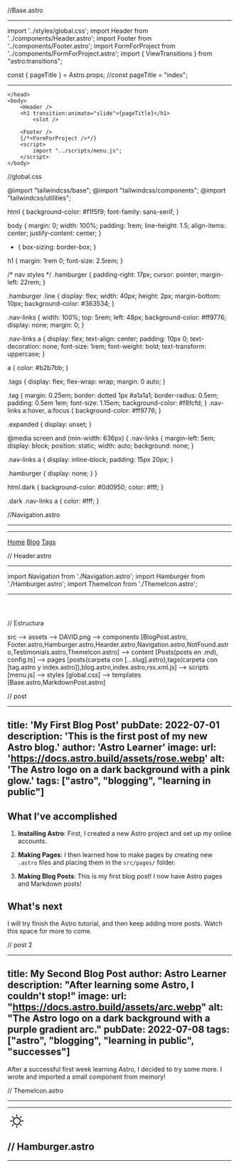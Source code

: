 
//Base.astro

---
import '../styles/global.css';
import Header from '../components/Header.astro';
import Footer from '../components/Footer.astro';
import FormForProject from '../components/FormForProject.astro';
import { ViewTransitions } from "astro:transitions";

const { pageTitle } = Astro.props; //const pageTitle = "index";

---

<html lang="en">
	<head>
		<meta charset="utf-8" />
		<meta name="viewport" content="width=device-width, initial-scale=1.0">
		<link rel="icon" type="image/svg+xml" href="/favicon.svg" />
		<meta name="viewport" content="width=device-width" />
		<meta name="generator" content={Astro.generator} />
		<title>{pageTitle}</title>
		<ViewTransitions />

	</head>
	<body>
		<Header />	
		<h1 transition:animate="slide">{pageTitle}</h1>
			<slot />

		<Footer />
		{/*<FormForProject />*/}
		<script>
			import "../scripts/menu.js";
		</script>
	</body>
</html>

//global.css

@import "tailwindcss/base";
@import "tailwindcss/components";
@import "tailwindcss/utilities";

html {
    background-color: #f1f5f9;
    font-family: sans-serif;
  }
  
body {
    margin: 0;
    width: 100%;
    padding: 1rem;
    line-height: 1.5;
    align-items: center;
    justify-content: center;
}

* {
    box-sizing: border-box;
}

h1 {
    margin: 1rem 0;
    font-size: 2.5rem;
}

/* nav styles */
.hamburger {
    padding-right: 17px;
    cursor: pointer;
    margin-left: 22rem;
}

.hamburger .line {
    display: flex;
    width: 40px;
    height: 2px;
    margin-bottom: 10px;
    background-color: #363534;
}

.nav-links {
width: 100%;
top: 5rem;
left: 48px;
background-color: #ff9776;
display: none;
margin: 0;
}

.nav-links a {
display: flex;
text-align: center;
padding: 10px 0;
text-decoration: none;
font-size: 1rem;
font-weight: bold;
text-transform: uppercase;
}

a {
    color: #b2b7bb;
  }

  .tags {
    display: flex;
    flex-wrap: wrap;
    margin: 0 auto;
  }

  .tag {
    margin: 0.25em;
    border: dotted 1px #a1a1a1;
    border-radius: 0.5em;
    padding: 0.5em 1em;
    font-size: 1.15em;
    background-color: #f8fcfd;
  }
.nav-links a:hover, a:focus {
background-color: #ff9776;
}

.expanded {
display: unset;
}

@media screen and (min-width: 636px) {
.nav-links {
    margin-left: 5em;
    display: block;
    position: static;
    width: auto;
    background: none;
}

.nav-links a {
    display: inline-block;
    padding: 15px 20px;
}

.hamburger {
    display: none;
}
}

html.dark {
    background-color: #0d0950;
    color: #fff;
  }
  
  .dark .nav-links a {
    color: #fff;
  }

//Navigation.astro

---
---
<div transition:animate="slide" class="nav-links">
    <a href="/">Home</a>
    <a href="/blog">Blog</a>
    <a href="/tags/">Tags</a>
  </div>

// Header.astro

---
import Navigation from './Navigation.astro';
import Hamburger from './Hamburger.astro';
import ThemeIcon from './ThemeIcon.astro';

---
<header>
  <nav>
    <Hamburger />
    <ThemeIcon />
    <Navigation />
  </nav>
</header>


// Estructura

src --> assets --> DAVID.png
    --> components [BlogPost.astro, Footer.astro,Hamburger.astro,Hearder.astro,Navigation.astro,NotFound.astro,Testimonials.astro,ThemeIcon.astro]
    --> content [Posts(posts en .md), config.ts]
    --> pages [posts(carpeta con [...slug].astro),tags(carpeta con [tag.astro y index.astro]),blog.astro,index.astro,rss.xml.js]
    --> scripts [menu.js]
    --> styles [global.css]
    --> templates [Base.astro,MarkdownPost.astro]


// post

---
title: 'My First Blog Post'
pubDate: 2022-07-01
description: 'This is the first post of my new Astro blog.'
author: 'Astro Learner'
image:
    url: 'https://docs.astro.build/assets/rose.webp'
    alt: 'The Astro logo on a dark background with a pink glow.'
tags: ["astro", "blogging", "learning in public"]
---

## What I've accomplished

1. **Installing Astro**: First, I created a new Astro project and set up my online accounts.

2. **Making Pages**: I then learned how to make pages by creating new `.astro` files and placing them in the `src/pages/` folder.

3. **Making Blog Posts**: This is my first blog post! I now have Astro pages and Markdown posts!

## What's next

I will try finish the Astro tutorial, and then keep adding more posts. Watch this space for more to come.

// post 2 

---
title: My Second Blog Post
author: Astro Learner
description: "After learning some Astro, I couldn't stop!"
image:
    url: "https://docs.astro.build/assets/arc.webp"
    alt: "The Astro logo on a dark background with a purple gradient arc."
pubDate: 2022-07-08
tags: ["astro", "blogging", "learning in public", "successes"]
---
After a successful first week learning Astro, I decided to try some more. I wrote and imported a small component from memory!

// ThemeIcon.astro

---
---
<button id="themeToggle">
    <svg width="30px" xmlns="http://www.w3.org/2000/svg" viewBox="0 0 24 24">
      <path class="sun" fill-rule="evenodd" d="M12 17.5a5.5 5.5 0 1 0 0-11 5.5 5.5 0 0 0 0 11zm0 1.5a7 7 0 1 0 0-14 7 7 0 0 0 0 14zm12-7a.8.8 0 0 1-.8.8h-2.4a.8.8 0 0 1 0-1.6h2.4a.8.8 0 0 1 .8.8zM4 12a.8.8 0 0 1-.8.8H.8a.8.8 0 0 1 0-1.6h2.5a.8.8 0 0 1 .8.8zm16.5-8.5a.8.8 0 0 1 0 1l-1.8 1.8a.8.8 0 0 1-1-1l1.7-1.8a.8.8 0 0 1 1 0zM6.3 17.7a.8.8 0 0 1 0 1l-1.7 1.8a.8.8 0 1 1-1-1l1.7-1.8a.8.8 0 0 1 1 0zM12 0a.8.8 0 0 1 .8.8v2.5a.8.8 0 0 1-1.6 0V.8A.8.8 0 0 1 12 0zm0 20a.8.8 0 0 1 .8.8v2.4a.8.8 0 0 1-1.6 0v-2.4a.8.8 0 0 1 .8-.8zM3.5 3.5a.8.8 0 0 1 1 0l1.8 1.8a.8.8 0 1 1-1 1L3.5 4.6a.8.8 0 0 1 0-1zm14.2 14.2a.8.8 0 0 1 1 0l1.8 1.7a.8.8 0 0 1-1 1l-1.8-1.7a.8.8 0 0 1 0-1z"/>
      <path class="moon" fill-rule="evenodd" d="M16.5 6A10.5 10.5 0 0 1 4.7 16.4 8.5 8.5 0 1 0 16.4 4.7l.1 1.3zm-1.7-2a9 9 0 0 1 .2 2 9 9 0 0 1-11 8.8 9.4 9.4 0 0 1-.8-.3c-.4 0-.8.3-.7.7a10 10 0 0 0 .3.8 10 10 0 0 0 9.2 6 10 10 0 0 0 4-19.2 9.7 9.7 0 0 0-.9-.3c-.3-.1-.7.3-.6.7a9 9 0 0 1 .3.8z"/>
    </svg>
  </button>
  
  <style>
    #themeToggle {
      border: 0;
      background: none;
    }
    .sun { fill: black; }
    .moon { fill: transparent; }
  
    :global(.dark) .sun { fill: transparent; }
    :global(.dark) .moon { fill: white; }
  </style>

  <script>
    document.addEventListener('astro:page-load', () => {
  const theme = (() => {
    if (typeof localStorage !== "undefined" && localStorage.getItem("theme")) {
      return localStorage.getItem("theme");
    }
    if (window.matchMedia("(prefers-color-scheme: dark)").matches) {
      return "dark";
    }
    return "light";
  })();

  if (theme === "light") {
    document.documentElement.classList.remove("dark");
  } else {
    document.documentElement.classList.add("dark");
  }

  // Comprobación de nulidad antes de establecer el tema
  if (theme) {
    window.localStorage.setItem("theme", theme);
  }

  const handleToggleClick = () => {
    const element = document.documentElement;
    element.classList.toggle("dark");

    const isDark = element.classList.contains("dark");
    localStorage.setItem("theme", isDark ? "dark" : "light");
  };

  const themeToggle = document.getElementById("themeToggle");
  if (themeToggle instanceof HTMLElement) {
    themeToggle.onclick = handleToggleClick;
  }
});
  </script>

<script is:inline>
    function applyTheme() {
      localStorage.theme === 'dark'
        ? document.documentElement.classList.add("dark")
        : document.documentElement.classList.remove("dark");
    }
  
    document.addEventListener('astro:after-swap', applyTheme);
    applyTheme();
  </script>

// Hamburger.astro
---
---
<div class="hamburger">
    <span class="line"></span>
    <span class="line"></span>
    <span class="line"></span>
  </div>